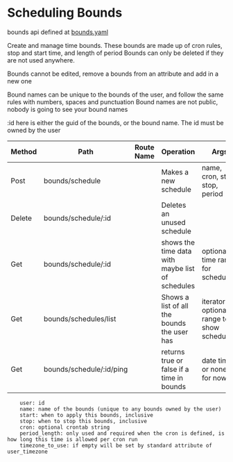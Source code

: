 # Scheduling Bounds

bounds api defined at [bounds.yaml](../../api-docs/bounds.yaml)

Create and manage time bounds. These bounds are made up of cron rules, stop and start time, and length of period
Bounds can only be deleted if they are not used anywhere.

Bounds cannot be edited, remove a bounds from an attribute and add in a new one

Bound names can be unique to the bounds of the user, and follow the same rules with numbers, spaces and punctuation
Bound names are not public, nobody is going to see your bound names

:id here is either the guid of the bounds, or the bound name. The id must be owned by the user



| Method | Path                     | Route Name | Operation                                        | Args                                        |
|--------|--------------------------|------------|--------------------------------------------------|---------------------------------------------|
| Post   | bounds/schedule          |            | Makes a new schedule                             | name, cron, start, stop, period             |
| Delete | bounds/schedule/:id      |            | Deletes an unused schedule                       |                                             |
| Get    | bounds/schedule/:id      |            | shows the time data with maybe list of schedules | optional time range for scheduling          |
| Get    | bounds/schedules/list    |            | Shows a list of all the bounds the user has      | iterator , optional range to show schedules |
| Get    | bounds/schedule/:id/ping |            | returns true or false if a time in bounds        | date time or none for now                   |


        user: id
        name: name of the bounds (unique to any bounds owned by the user)
        start: when to apply this bounds, inclusive
        stop: when to stop this bounds, inclusive
        cron: optional crontab string
        period_length: only used and required when the cron is defined, is how long this time is allowed per cron run
        timezone_to_use: if empty will be set by standard attribute of user_timezone